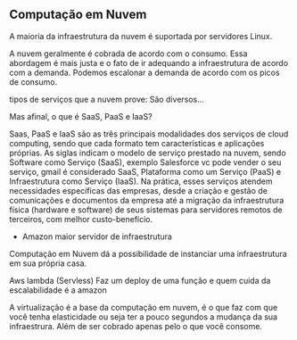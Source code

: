 ## Computação em Nuvem

A maioria da infraestrutura da nuvem é suportada por servidores Linux.

A nuvem geralmente é cobrada de acordo com o consumo. Essa abordagem é mais justa e o fato de ir adequando a infraestrutura de acordo com a demanda. Podemos escalonar a demanda de acordo com os picos de consumo.

tipos de serviços que a nuvem prove: São diversos...

Mas afinal, o que é SaaS, PaaS e IaaS?

Saas, PaaS e IaaS são as três principais modalidades dos serviços de cloud computing, sendo que cada formato tem características e aplicações próprias. As siglas indicam o modelo de serviço prestado na nuvem, sendo Software como Serviço (SaaS), exemplo Salesforce vc pode vender o seu serviço, gmail é considerado SaaS, Plataforma como um Serviço (PaaS) e Infraestrutura como Serviço (IaaS). Na prática, esses serviços atendem necessidades específicas das empresas, desde a criação e gestão de comunicações e documentos da empresa até a migração da infraestrutura física (hardware e software) de seus sistemas para servidores remotos de terceiros, com melhor custo-benefício.  


- Amazon maior servidor de infraestrutura

Computação em Nuvem dá a possibilidade de instanciar uma infraestrutura em sua própria casa. 

Aws lambda (Servless) Faz um deploy de uma função e quem cuida da escalabilidade é a amazon

A virtualização é a base da computação em nuvem, é o que faz com que você tenha elasticidade ou seja ter a pouco segundos a mudança da sua infraestrura. Além de ser cobrado apenas pelo o que você consome.








